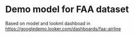 # Demo model for FAA dataset

Based on model and lookml dashboad in https://googledemo.looker.com/dashboards/faa::airline

